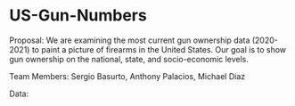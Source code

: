 # US-Gun-Numbers

Proposal: We are examining the most current gun ownership data (2020-2021) to paint a picture of firearms in the United States. Our goal is to show gun ownership on the national, state, and socio-economic levels. 

Team Members: Sergio Basurto, Anthony Palacios, Michael Diaz

Data:

